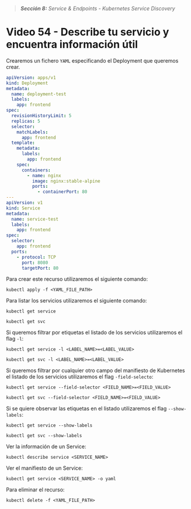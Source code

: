 > _**Sección 8:** Service & Endpoints - Kubernetes Service Discovery_

# Video 54 - Describe tu servicio y encuentra información útil

Crearemos un fichero `YAML` especificando el Deployment que queremos crear.

```yaml
apiVersion: apps/v1
kind: Deployment
metadata:
  name: deployment-test
  labels:
    app: frontend
spec:
  revisionHistoryLimit: 5
  replicas: 5
  selector:
    matchLabels:
      app: frontend
  template:
    metadata:
      labels:
        app: frontend
    spec:
      containers:
        - name: nginx
          image: nginx:stable-alpine
          ports:
            - containerPort: 80
---
apiVersion: v1
kind: Service
metadata:
  name: service-test
  labels:
    app: frontend
spec:
  selector:
    app: frontend
  ports:
    - protocol: TCP
      port: 8080
      targetPort: 80
```

Para crear este recurso utilizaremos el siguiente comando:

```shell
kubectl apply -f <YAML_FILE_PATH>
```

Para listar los servicios utilizaremos el siguiente comando:

```shell
kubectl get service
```

```shell
kubectl get svc
```

Si queremos filtrar por etiquetas el listado de los servicios utilizaremos el flag `-l`:

```shell
kubectl get service -l <LABEL_NAME>=<LABEL_VALUE>
```

```shell
kubectl get svc -l <LABEL_NAME>=<LABEL_VALUE>
```

Si queremos filtrar por cualquier otro campo del manifiesto de Kubernetes el listado de los servicios utilizaremos el flag `-field-selecto`:

```shell
kubectl get service --field-selector <FIELD_NAME>=<FIELD_VALUE>
```

```shell
kubectl get svc --field-selector <FIELD_NAME>=<FIELD_VALUE>
```

Si se quiere observar las etiquetas en el listado utilizaremos el flag `--show-labels`:

```shell
kubectl get service --show-labels
```

```shell
kubectl get svc --show-labels
```

Ver la información de un Service:

```shell
kubectl describe service <SERVICE_NAME>
```

Ver el manifiesto de un Service:

```shell
kubectl get service <SERVICE_NAME> -o yaml
```

Para eliminar el recurso:

```shell
kubectl delete -f <YAML_FILE_PATH>
```